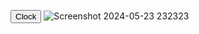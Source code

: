 <a href="https://barik-rajdeep.github.io/Digital-clock/"><button type="button">Clock</button></a>
![Screenshot 2024-05-23 232323](https://github.com/Barik-Rajdeep/Digital-clock/assets/161339776/babe76ee-26d7-4e6e-876a-4f9bea023afc)
